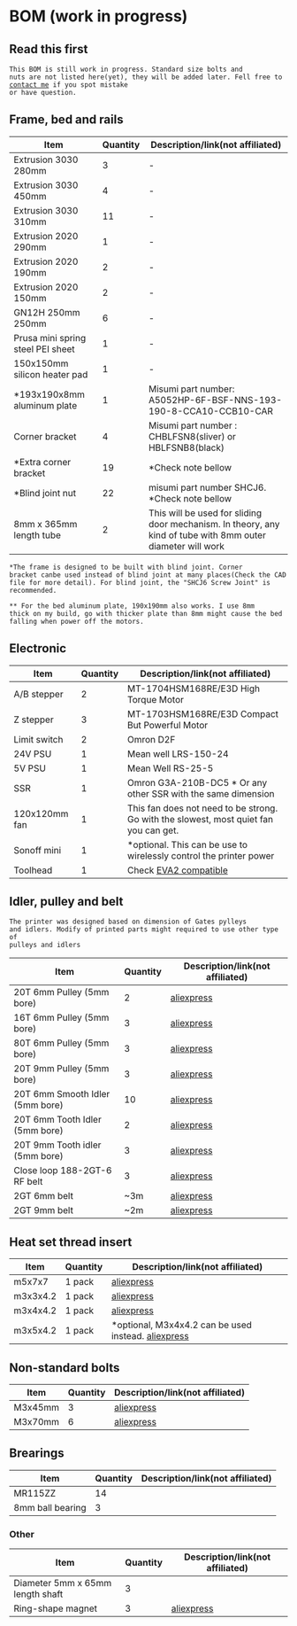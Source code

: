 # BOM (work in progress)

## Read this first
<code>This BOM is still work in progress. Standard size bolts and nuts are not listed here(yet), they will be added later. Fell free to [contact me](https://discord.gg/WZVP2HuAag) if you spot mistake or have question.</code>

## Frame, bed and rails

| Item | Quantity | Description/link(not affiliated) |
| --- | --- | --- |
| Extrusion 3030 280mm | 3 | - |
| Extrusion 3030 450mm  | 4 | - |
| Extrusion 3030 310mm  | 11 | - |
| Extrusion 2020 290mm  | 1 | - |
| Extrusion 2020 190mm  | 2 | - |
| Extrusion 2020 150mm  | 2 | - |
| GN12H 250mm 250mm  | 6 | - |
| Prusa mini spring steel PEI sheet  | 1 | - |
| 150x150mm silicon heater pad  | 1 | - |
| *193x190x8mm aluminum plate  | 1 | Misumi part number: A5052HP-6F-BSF-NNS-193-190-8-CCA10-CCB10-CAR |
| Corner bracket  | 4 | Misumi part number : CHBLFSN8(sliver) or HBLFSNB8(black) |
| *Extra corner bracket  | 19 | *Check note bellow |
| *Blind joint nut  | 22 | misumi part number SHCJ6. *Check note bellow |
| 8mm x 365mm length tube | 2 | This will be used for sliding door mechanism. In theory, any kind of tube with 8mm outer diameter will work |

<code>*The frame is designed to be built with blind joint. Corner bracket canbe used instead of blind joint at many places(Check the CAD file for more detail). For blind joint, the "SHCJ6 Screw Joint" is recommended.</code>

<code>** For the bed aluminum plate, 190x190mm also works. I use 8mm thick on my build, go with thicker plate than 8mm might cause the bed falling when power off the motors.</code>

## Electronic

| Item | Quantity | Description/link(not affiliated) |
| --- | --- | --- |
| A/B stepper | 2 | MT-1704HSM168RE/E3D High Torque Motor |
| Z stepper | 3 | MT-1703HSM168RE/E3D Compact But Powerful Motor |
| Limit switch | 2 | Omron D2F |
| 24V PSU | 1 | Mean well LRS-150-24  |
| 5V PSU | 1 | Mean Well RS-25-5  |
| SSR | 1 | Omron G3A-210B-DC5 * Or any other SSR with the same dimension  |
| 120x120mm fan | 1 | This fan does not need to be strong. Go with the slowest, most quiet fan you can get. |
| Sonoff mini | 1 | *optional. This can be use to wirelessly control the printer power |
| Toolhead | 1 | Check [EVA2 compatible](https://main.eva-3d.page/) |



## Idler, pulley and belt

<code>The printer was designed based on dimension of Gates pylleys and idlers. Modify of printed parts might required to use other type of pulleys and idlers</code>

| Item | Quantity | Description/link(not affiliated) |
| --- | --- | --- |
| 20T 6mm Pulley (5mm bore) | 2 | [aliexpress](https://www.aliexpress.com/item/33023279793.html) |
| 16T 6mm Pulley (5mm bore) | 3 | [aliexpress](https://www.aliexpress.com/item/33002989677.html)  |
| 80T 6mm Pulley (5mm bore) | 3 | [aliexpress](https://www.aliexpress.com/item/1005001700640216.html) |
| 20T 9mm Pulley (5mm bore) | 3 | [aliexpress](https://www.aliexpress.com/item/33023279793.html)  |
| 20T 6mm Smooth Idler (5mm bore) | 10 | [aliexpress](https://www.aliexpress.com/item/33023133633.html)  |
| 20T 6mm Tooth Idler (5mm bore) | 2 |  [aliexpress](https://www.aliexpress.com/item/33023133633.html) |
| 20T 9mm Tooth idler (5mm bore) | 3 |  [aliexpress](https://www.aliexpress.com/item/33023133633.html) |
| Close loop  188-2GT-6 RF belt | 3 | [aliexpress](https://www.aliexpress.com/item/4000397043382.html) |
| 2GT 6mm belt | ~3m |  [aliexpress](https://www.aliexpress.com/item/32952396111.html) |
| 2GT 9mm belt | ~2m |  [aliexpress](https://www.aliexpress.com/item/32952396111.html) |


## Heat set thread insert

| Item | Quantity | Description/link(not affiliated) |
| --- | --- | --- |
| m5x7x7 | 1 pack  | [aliexpress](https://www.aliexpress.com/item/4000232990523.html?spm=a2g0s.9042311.0.0.27424c4dWNZpM9) |
| m3x3x4.2 | 1 pack | [aliexpress](https://www.aliexpress.com/item/4000955759713.html?spm=a2g0s.9042311.0.0.27424c4dmPejm9) |
| m3x4x4.2 | 1 pack | [aliexpress](https://www.aliexpress.com/item/4000955759713.html?spm=a2g0s.9042311.0.0.27424c4dmPejm9) |
| m3x5x4.2 | 1 pack | *optional, M3x4x4.2 can be used instead. [aliexpress](https://www.aliexpress.com/item/4000955759713.html?spm=a2g0s.9042311.0.0.27424c4dmPejm9) |


## Non-standard bolts

| Item | Quantity | Description/link(not affiliated) |
| --- | --- | --- |
| M3x45mm | 3 | [aliexpress](https://www.aliexpress.com/item/33003801934.html)  |
| M3x70mm | 6 | [aliexpress](https://www.aliexpress.com/item/4001257765047.html) |

## Brearings

| Item | Quantity | Description/link(not affiliated) |
| --- | --- | --- |
| MR115ZZ | 14 |   |
| 8mm ball bearing | 3 |   |


### Other

| Item | Quantity | Description/link(not affiliated) |
| --- | --- | --- |
| Diameter 5mm x 65mm length shaft | 3 |   |
| Ring-shape magnet | 3 | [aliexpress](https://www.aliexpress.com/item/32839397491.html) |

